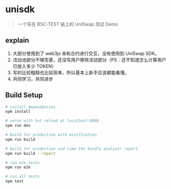 # unisdk

> 一个写在 BSC-TEST 链上的 UniSwap 测试 Demo

## explain
1. 大部分使用到了 web3js 来和合约进行交互，没有使用到 UniSwap SDK。
2. 流动池部分不够完善，还没写用户移除流动部分（PS：还不知道怎么计算用户已放入多少 TOKEN）
3. 写的比较粗糙也比较简单，所以基本上新手应该都能看懂。
4. 共同学习，共同进步

## Build Setup

``` bash
# install dependencies
npm install

# serve with hot reload at localhost:8080
npm run dev

# build for production with minification
npm run build

# build for production and view the bundle analyzer report
npm run build --report

# run e2e tests
npm run e2e

# run all tests
npm test
```
